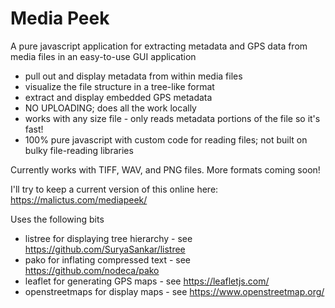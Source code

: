 # Media Peek
A pure javascript application for extracting metadata and GPS data from media files in an easy-to-use GUI application

* pull out and display metadata from within media files
* visualize the file structure in a tree-like format
* extract and display embedded GPS metadata
* NO UPLOADING; does all the work locally
* works with any size file - only reads metadata portions of the file so it's fast!
* 100% pure javascript with custom code for reading files; not built on bulky file-reading libraries

Currently works with TIFF, WAV, and PNG files. More formats coming soon!

I'll try to keep a current version of this online here: https://malictus.com/mediapeek/

Uses the following bits

* listree for displaying tree hierarchy - see https://github.com/SuryaSankar/listree
* pako for inflating compressed text - see https://github.com/nodeca/pako
* leaflet for generating GPS maps - see https://leafletjs.com/
* openstreetmaps for display maps - see https://www.openstreetmap.org/

